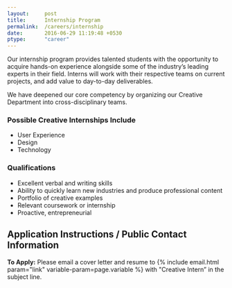```yaml
---
layout:     post
title:      Internship Program
permalink:  /careers/internship
date:       2016-06-29 11:19:48 +0530
ptype:      "career"
---
```



Our internship program provides talented students with the opportunity to acquire hands-on experience alongside some of the industry’s leading experts in their field. Interns will work with their respective teams on current projects, and add value to day-to-day deliverables.

We have deepened our core competency by organizing our Creative Department into cross-disciplinary teams.

### Possible Creative Internships Include
 * User Experience
 * Design
 * Technology

### Qualifications
 * Excellent verbal and writing skills
 * Ability to quickly learn new industries and produce professional content
 * Portfolio of creative examples
 * Relevant coursework or internship
 * Proactive, entrepreneurial


## Application Instructions / Public Contact Information

**To Apply:**
Please email a cover letter and resume to {% include email.html param="link"
variable-param=page.variable %} with "Creative Intern” in the subject line.

